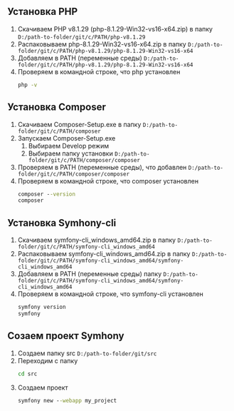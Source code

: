 ## Установка PHP

1. Скачиваем PHP v8.1.29 (php-8.1.29-Win32-vs16-x64.zip) в папку `D:/path-to-folder/git/c/PATH/php-v8.1.29`
1. Распаковываем php-8.1.29-Win32-vs16-x64.zip в папку `D:/path-to-folder/git/c/PATH/php-v8.1.29/php-8.1.29-Win32-vs16-x64`
1. Добавляем в PATH (переменные среды) `D:/path-to-folder/git/c/PATH/php-v8.1.29/php-8.1.29-Win32-vs16-x64`
1. Проверяем в командной строке, что php установлен
    ```cmd
    php -v
    ```

## Установка Composer

1. Скачиваем Composer-Setup.exe в папку `D:/path-to-folder/git/c/PATH/composer`
1. Запускаем Composer-Setup.exe
    1. Выбираем Develop режим
    1. Выбираем папку установки `D:/path-to-folder/git/c/PATH/composer/composer`
1. Проверяем в PATH (переменные среды), что добавлен `D:/path-to-folder/git/c/PATH/composer/composer`
1. Проверяем в командной строке, что composer установлен
    ```cmd
    composer --version
    composer
    ```

## Установка Symhony-cli

1. Скачиваем symfony-cli_windows_amd64.zip в папку `D:/path-to-folder/git/c/PATH/symfony-cli_windows_amd64`
1. Распаковываем symfony-cli_windows_amd64.zip в папку `D:/path-to-folder/git/c/PATH/symfony-cli_windows_amd64/symfony-cli_windows_amd64`
1. Добавляем в PATH (переменные среды) папку `D:/path-to-folder/git/c/PATH/symfony-cli_windows_amd64/symfony-cli_windows_amd64`
1. Проверяем в командной строке, что symfony-cli установлен
    ```cmd
    symfony version
    symfony
    ```

## Созаем проект Symhony

1. Создаем папку src `D:/path-to-folder/git/src`
1. Переходим с папку
    ```cmd
    cd src
    ```
1. Создаем проект
    ```cmd
    symfony new --webapp my_project
    ```
